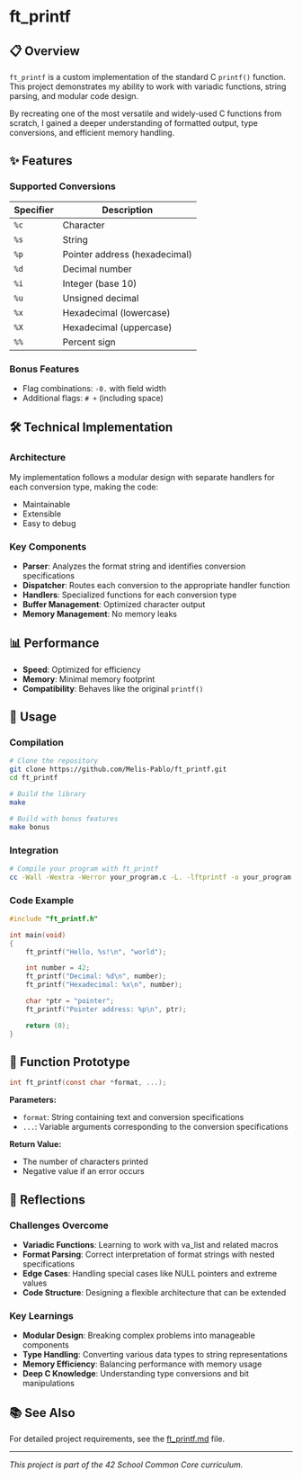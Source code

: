# ft_printf

## 📋 Overview

`ft_printf` is a custom implementation of the standard C `printf()` function. This project demonstrates my ability to work with variadic functions, string parsing, and modular code design.

By recreating one of the most versatile and widely-used C functions from scratch, I gained a deeper understanding of formatted output, type conversions, and efficient memory handling.

## ✨ Features

### Supported Conversions

| Specifier | Description |
|-----------|-------------|
| `%c` | Character |
| `%s` | String |
| `%p` | Pointer address (hexadecimal) |
| `%d` | Decimal number |
| `%i` | Integer (base 10) |
| `%u` | Unsigned decimal |
| `%x` | Hexadecimal (lowercase) |
| `%X` | Hexadecimal (uppercase) |
| `%%` | Percent sign |

### Bonus Features

- Flag combinations: `-0.` with field width
- Additional flags: `# +` (including space)

## 🛠️ Technical Implementation

### Architecture

My implementation follows a modular design with separate handlers for each conversion type, making the code:
- Maintainable
- Extensible
- Easy to debug

### Key Components

- **Parser**: Analyzes the format string and identifies conversion specifications
- **Dispatcher**: Routes each conversion to the appropriate handler function
- **Handlers**: Specialized functions for each conversion type
- **Buffer Management**: Optimized character output
- **Memory Management**: No memory leaks

## 📊 Performance

- **Speed**: Optimized for efficiency
- **Memory**: Minimal memory footprint
- **Compatibility**: Behaves like the original `printf()`

## 📝 Usage

### Compilation

```bash
# Clone the repository
git clone https://github.com/Melis-Pablo/ft_printf.git
cd ft_printf

# Build the library
make

# Build with bonus features
make bonus
```

### Integration

```bash
# Compile your program with ft_printf
cc -Wall -Wextra -Werror your_program.c -L. -lftprintf -o your_program
```

### Code Example

```c
#include "ft_printf.h"

int main(void)
{
    ft_printf("Hello, %s!\n", "world");

    int number = 42;
    ft_printf("Decimal: %d\n", number);
    ft_printf("Hexadecimal: %x\n", number);

    char *ptr = "pointer";
    ft_printf("Pointer address: %p\n", ptr);

    return (0);
}
```

## 🧩 Function Prototype

```c
int ft_printf(const char *format, ...);
```

**Parameters:**
- `format`: String containing text and conversion specifications
- `...`: Variable arguments corresponding to the conversion specifications

**Return Value:**
- The number of characters printed
- Negative value if an error occurs

## 💭 Reflections

### Challenges Overcome

- **Variadic Functions**: Learning to work with va_list and related macros
- **Format Parsing**: Correct interpretation of format strings with nested specifications
- **Edge Cases**: Handling special cases like NULL pointers and extreme values
- **Code Structure**: Designing a flexible architecture that can be extended

### Key Learnings

- **Modular Design**: Breaking complex problems into manageable components
- **Type Handling**: Converting various data types to string representations
- **Memory Efficiency**: Balancing performance with memory usage
- **Deep C Knowledge**: Understanding type conversions and bit manipulations

## 📚 See Also

For detailed project requirements, see the [ft_printf.md](ft_printf.md) file.

---

*This project is part of the 42 School Common Core curriculum.*
